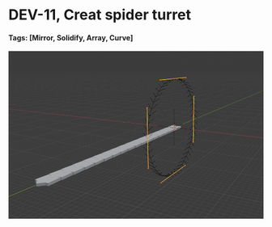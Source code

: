 # DEV-11, Creat spider turret
#### Tags: [Mirror, Solidify, Array, Curve]

![](../images/DEV-11/DEV-11-A.png)